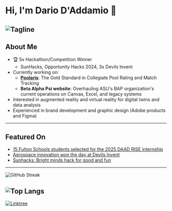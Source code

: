 # Hi, I'm Dario D'Addamio 👋

![Tagline](https://img.shields.io/badge/Just%20trying%20to%20make%20cool%20useful%20things-23272F?style=for-the-badge&logo=star)
---

## About Me

- 🏆 5x Hackathon/Competition Winner
  - SunHacks, Opportunity Hacks 2024, 3x Devils Invent
- Currently working on:
  - **[Poolaris](https://poolaris.org/)**: The Gold Standard in Collegiate Pool Rating and Match Tracking
  - **Beta Alpha Psi website**: Overhauling ASU's BAP organization's current operations on Canvas, Excel, and legacy systems
- Interested in augmented reality and virtual reality for digital twins and data analysis
- Experienced in brand development and graphic design (Adobe products and Figma)

---

## Featured On

- [15 Fulton Schools students selected for the 2025 DAAD RISE internship](https://innercircle.engineering.asu.edu/2025/04/15-fulton-schools-students-selected-for-the-2025-daad-rise-internship/?utm_campaign=ASU_IraAFulton_Inner+Circle+newsletter+4-29-25_6966176&utm_medium=email&utm_source=ASU%20Ira%20A.%20Fulton%20Schools%20of%20Engineering_SFMCE&utm_term=ASU&utm_content=DAAD-RISE+button&ecd42=518000890&ecd73=458856573&ecd37=All%20FSE%20students%20SP%2025&ecd43=4/29/2025)
- [Aerospace innovation won the day at Devils Invent](https://innercircle.engineering.asu.edu/2024/12/aerospace-innovation-won-the-day-at-devils-invent/)
- [Sunhacks: Bright minds hack for good and fun](https://fullcircle.asu.edu/features/sunhacks-bright-minds-hack-for-good-and-fun/)

---

![GitHub Streak](https://streak-stats.demolab.com?user=dariodaddamio&theme=radical)

![Top Langs](https://github-readme-stats.vercel.app/api/top-langs/?username=dariodaddamio&layout=compact&theme=radical)
---


[![Linktree](https://img.shields.io/badge/Linktree-00C300?style=for-the-badge&logo=linktree&logoColor=white)](https://linktr.ee/dariodaddamio)

